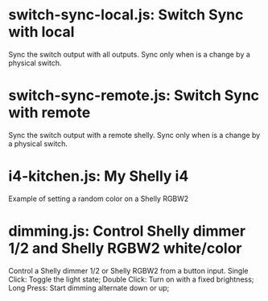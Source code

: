 switch-sync-local.js: Switch Sync with local
===
Sync the switch output with all outputs. Sync only when is a change by a physical switch.


switch-sync-remote.js: Switch Sync with remote
===
Sync the switch output with a remote shelly. Sync only when is a change by a physical switch.


i4-kitchen.js: My Shelly i4 
===
Example of setting a random color on a Shelly RGBW2 


dimming.js: Control Shelly dimmer 1/2 and Shelly RGBW2 white/color
===
Control a Shelly dimmer 1/2 or Shelly RGBW2 from a button input.
Single Click: Toggle the light state;
Double Click: Turn on with a fixed brightness;
Long Press: Start dimming alternate down or up;
